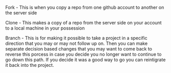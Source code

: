 
Fork   - This is when you copy a repo from one github account to another on the server side

Clone  - This makes a copy of a repo from the server side on your account to a local machine in your possession

Branch - This is for making it possible to take a project in a specific direction that you may or may not follow up on. 
		 Then you can make separate decision based changes that you may want to come back to reverse this porcess in case 
		 you decide you no longer want to continue to go down this path. If you decide it was a good way to go you can reintigrate it back into the project.
